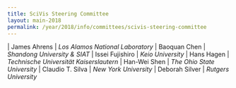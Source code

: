 ```yaml
---
title: SciVis Steering Committee
layout: main-2018
permalink: /year/2018/info/committees/scivis-steering-committee
---
```


| James Ahrens	| *Los Alamos National Laboratory*
| Baoquan Chen	| *Shandong University & SIAT*
| Issei Fujishiro	| *Keio University*
| Hans Hagen	| *Technische Universität Kaiserslautern*
| Han-Wei Shen	| *The Ohio State University*
| Claudio T. Silva	| *New York University*
| Deborah Silver	| *Rutgers University* 
